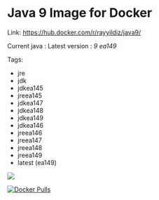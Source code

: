 Java 9 Image for Docker
===

Link: https://hub.docker.com/r/rayyildiz/java9/

Current java : Latest version : *9 ea149*

Tags:
* jre
* jdk
* jdkea145
* jreea145
* jdkea147
* jdkea148
* jdkea149
* jdkea146
* jreea146
* jreea147
* jreea148
* jreea149
* latest (ea149)

[![](https://images.microbadger.com/badges/image/rayyildiz/java9.svg)](https://microbadger.com/images/rayyildiz/java9 "Get your own image badge on microbadger.com")


[![Docker Pulls](https://img.shields.io/docker/pulls/rayyildiz/java9.svg)](https://hub.docker.com/r/rayyildiz/java9/)

